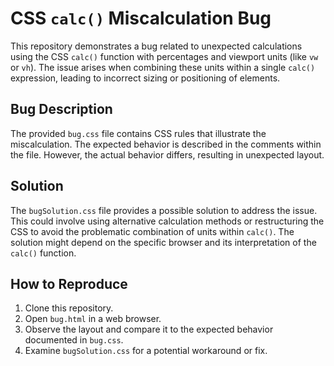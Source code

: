 # CSS `calc()` Miscalculation Bug

This repository demonstrates a bug related to unexpected calculations using the CSS `calc()` function with percentages and viewport units (like `vw` or `vh`). The issue arises when combining these units within a single `calc()` expression, leading to incorrect sizing or positioning of elements.

## Bug Description
The provided `bug.css` file contains CSS rules that illustrate the miscalculation. The expected behavior is described in the comments within the file. However, the actual behavior differs, resulting in unexpected layout.

## Solution
The `bugSolution.css` file provides a possible solution to address the issue.  This could involve using alternative calculation methods or restructuring the CSS to avoid the problematic combination of units within `calc()`.  The solution might depend on the specific browser and its interpretation of the `calc()` function.

## How to Reproduce
1. Clone this repository.
2. Open `bug.html` in a web browser.
3. Observe the layout and compare it to the expected behavior documented in `bug.css`.
4. Examine `bugSolution.css` for a potential workaround or fix.